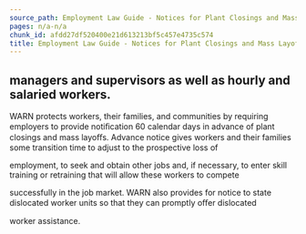 ```yaml
---
source_path: Employment Law Guide - Notices for Plant Closings and Mass Layoffs.md
pages: n/a-n/a
chunk_id: afdd27df520400e21d613213bf5c457e4735c574
title: Employment Law Guide - Notices for Plant Closings and Mass Layoffs
---
```

## managers and supervisors as well as hourly and salaried workers.

WARN protects workers, their families, and communities by requiring employers to provide notiﬁcation 60 calendar days in advance of plant closings and mass layoﬀs. Advance notice gives workers and their families some transition time to adjust to the prospective loss of

employment, to seek and obtain other jobs and, if necessary, to enter skill training or retraining that will allow these workers to compete

successfully in the job market. WARN also provides for notice to state dislocated worker units so that they can promptly oﬀer dislocated

worker assistance.

